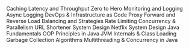 Caching
Latency and Throughput Zero to Hero
Monitoring and Logging
Async Logging
DevOps & Infrastructure as Code
Proxy Forward and Reverse
Load Balancing and Strategies
Rate Limiting
Concurrency & Parallelism
URL Shortener System Design
Netflix System Design
Java Fundamentals
OOP Principles in Java
JVM Internals & Class Loading
Garbage Collection Algorithms
Multithreading & Concurrency in Java